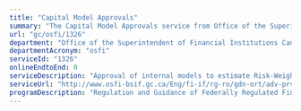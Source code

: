 ```yaml
---
title: "Capital Model Approvals"
summary: "The Capital Model Approvals service from Office of the Superintendent of Financial Institutions Canada is not available end-to-end online, according to the GC Service Inventory."
url: "gc/osfi/1326"
department: "Office of the Superintendent of Financial Institutions Canada"
departmentAcronym: "osfi"
serviceId: "1326"
onlineEndtoEnd: 0
serviceDescription: "Approval of internal models to estimate Risk-Weighted Assets (banks) or Total Gross Calculated Requirement (insurance companies) for regulatory capital purposes."
serviceUrl: "http://www.osfi-bsif.gc.ca/Eng/fi-if/rg-ro/gdn-ort/adv-prv/Pages/IRB_Imp_Notes_Let.aspx"
programDescription: "Regulation and Guidance of Federally Regulated Financial Institutions"
---
```

